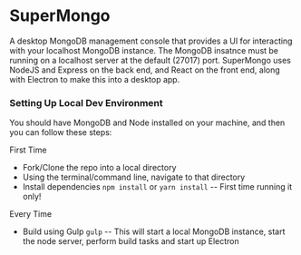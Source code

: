 # SuperMongo
A desktop MongoDB management console that provides a UI for interacting with your localhost MongoDB instance.  The MongoDB insatnce must be running on a localhost server at the default (27017) port.  SuperMongo uses NodeJS and Express on the back end, and React on the front end, along with Electron to make this into a desktop app.

### Setting Up Local Dev Environment
You should have MongoDB and Node installed on your machine, and then you can follow these steps:

First Time 
- Fork/Clone the repo into a local directory 
- Using the terminal/command line, navigate to that directory 
- Install dependencies `npm install` or `yarn install` -- First time running it only! 

Every Time
- Build using Gulp `gulp` -- This will start a local MongoDB instance, start the node server, perform build tasks and start up Electron 
